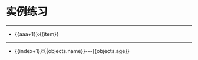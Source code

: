 <!DOCTYPE html>
<html lang="en">

<head>
    <meta charset="UTF-8">
    <title>v-for</title>
    <script src="../assets/js/vue.js"></script>
</head>

<body>
    <h1>实例练习</h1>
    <hr>
    <div id="app">
        <ul>
            <li v-for="(item,aaa) in Toitems">
                {{aaa+1}}:{{item}}
            </li>
        </ul>
        <hr>
        <ul>
            <li v-for="(objects,index) in Toobject">
                {{index+1}}:{{objects.name}}---{{objects.age}}
            </li>
        </ul>
    </div>
    <script>
        var app = new Vue({
            el: "#app",
            data: {
                items: [12, 35, 9, 484, 468, 465, 42, 414, 5],
                object: [{
                    name: "sing",
                    age: 32
                }, {
                    name: "song",
                    age: 23
                }, {
                    name: "tirge",
                    age: 16
                }, {
                    name: "panda",
                    age: 6
                }]
            },
            computed: {
                Toitems: function() {
                    return this.items.sort(Sortnumber);
                },
                Toobject: function() {
                    return Sortobj(this.object, "age")
                }
            }
        });

        function Sortnumber(a, b) {
            return a - b;
        };

        function Sortobj(array, key) {
            return array.sort(function(a, b) {
                var x = a[key];
                var y = b[key];
                return ((x < y) ? -1 : ((x > y) ? 1 : 0))
            })
        }
    </script>
</body>

</html># vue2.0
